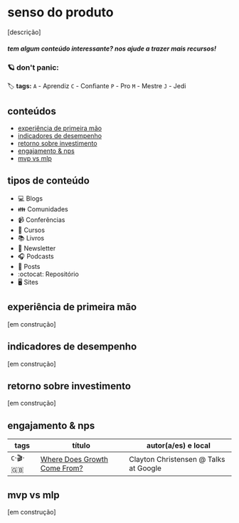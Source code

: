 # senso do produto

[descrição]


##### _tem algum conteúdo interessante? nos ajude a trazer mais recursos!_


### :ringed_planet: don't panic:

:label: **tags:**
`A` - Aprendiz
`C` - Confiante
`P` - Pro
`M` - Mestre
`J` - Jedi

## conteúdos
  - [experiência de primeira mão](https://github.com/enjoei/career/tree/master/apps/senso%20do%20produto#experiência-de-primeira-mão)
  - [indicadores de desempenho](https://github.com/enjoei/career/tree/master/apps/senso%20do%20produto#indicadores-de-desempenho)
  - [retorno sobre investimento](https://github.com/enjoei/career/tree/master/apps/senso%20do%20produto#retorno-sobre-investimento)
  - [engajamento & nps](https://github.com/enjoei/career/tree/master/apps/senso%20do%20produto#engajamento-&-nps)
  - [mvp vs mlp](https://github.com/enjoei/career/tree/master/apps/senso%20do%20produto#mvp-vs-mlp)

## tipos de conteúdo
- :computer: Blogs
- :family: Comunidades
- :video_camera: Conferências
- :open_book: Cursos
- :books: Livros
- :newspaper: Newsletter
- :headphones: Podcasts
- :bookmark_tabs: Posts
- :octocat: Repositório
- :desktop_computer: Sites

## experiência de primeira mão
[em construção]

## indicadores de desempenho
[em construção]

## retorno sobre investimento
[em construção]

## engajamento & nps
| tags 	| título    	| autor(a/es) e local |
|-----------	|-----------	|-----------	|
| `C`‧:clapper:‧:uk: | [Where Does Growth Come From?](https://www.youtube.com/watch?v=rHdS_4GsKmg) | Clayton Christensen @ Talks at Google |

## mvp vs mlp
[em construção]

